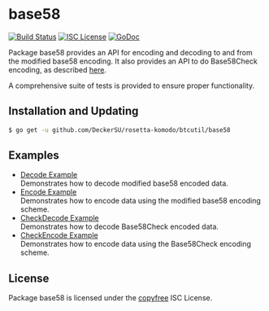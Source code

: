 base58
==========

[![Build Status](http://img.shields.io/travis/btcsuite/btcutil.svg)](https://travis-ci.org/btcsuite/btcutil)
[![ISC License](http://img.shields.io/badge/license-ISC-blue.svg)](http://copyfree.org)
[![GoDoc](https://img.shields.io/badge/godoc-reference-blue.svg)](http://godoc.org/github.com/DeckerSU/rosetta-komodo/btcutil/base58)

Package base58 provides an API for encoding and decoding to and from the
modified base58 encoding.  It also provides an API to do Base58Check encoding,
as described [here](https://en.bitcoin.it/wiki/Base58Check_encoding).

A comprehensive suite of tests is provided to ensure proper functionality.

## Installation and Updating

```bash
$ go get -u github.com/DeckerSU/rosetta-komodo/btcutil/base58
```

## Examples

* [Decode Example](http://godoc.org/github.com/DeckerSU/rosetta-komodo/btcutil/base58#example-Decode)  
  Demonstrates how to decode modified base58 encoded data.
* [Encode Example](http://godoc.org/github.com/DeckerSU/rosetta-komodo/btcutil/base58#example-Encode)  
  Demonstrates how to encode data using the modified base58 encoding scheme.
* [CheckDecode Example](http://godoc.org/github.com/DeckerSU/rosetta-komodo/btcutil/base58#example-CheckDecode)  
  Demonstrates how to decode Base58Check encoded data.
* [CheckEncode Example](http://godoc.org/github.com/DeckerSU/rosetta-komodo/btcutil/base58#example-CheckEncode)  
  Demonstrates how to encode data using the Base58Check encoding scheme.

## License

Package base58 is licensed under the [copyfree](http://copyfree.org) ISC
License.
